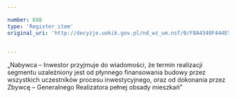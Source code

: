 ```yaml
---

number: 688
type: 'Register item'
original_uri: 'http://decyzje.uokik.gov.pl/nd_wz_um.nsf/0/F8A4340F444E5ACEC12572DD0032965C?OpenDocument'


---
```


„Nabywca – Inwestor przyjmuje do wiadomości, że termin realizacji segmentu uzależniony jest od płynnego finansowania budowy przez wszystkich uczestników procesu inwestycyjnego, oraz od dokonania przez Zbywcę – Generalnego Realizatora pełnej obsady mieszkań”
